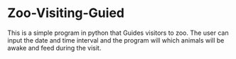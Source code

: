 # Zoo-Visiting-Guied
This is a simple program in python that Guides visitors to zoo. The user can input the date and time interval and the program will which animals will be awake and feed during the visit.   
